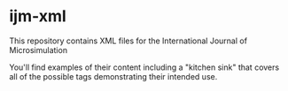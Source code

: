 # ijm-xml
This repository contains XML files for the International Journal of Microsimulation

You'll find examples of their content including a "kitchen sink" that covers all of the possible tags demonstrating their intended use.
